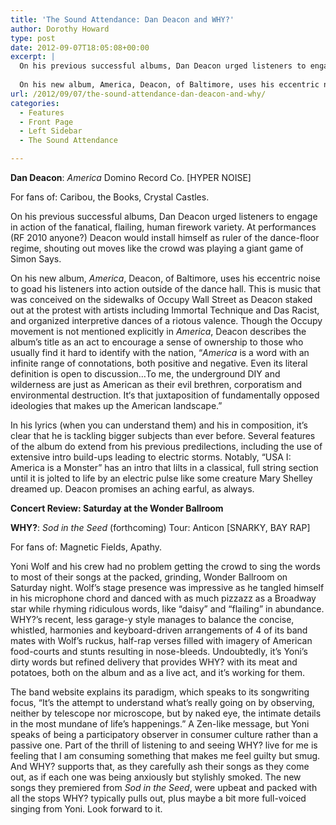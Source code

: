 ```yaml
---
title: 'The Sound Attendance: Dan Deacon and WHY?'
author: Dorothy Howard
type: post
date: 2012-09-07T18:05:08+00:00
excerpt: |
  On his previous successful albums, Dan Deacon urged listeners to engage in action of the fanatical, flailing, human firework variety. At performances (RF 2010 anyone?) Deacon would install himself as ruler of the dance-floor regime, shouting out moves like the crowd was playing a giant game of Simon Says.
  
  On his new album, America, Deacon, of Baltimore, uses his eccentric noise to goad his listeners into action outside of the dance hall.
url: /2012/09/07/the-sound-attendance-dan-deacon-and-why/
categories:
  - Features
  - Front Page
  - Left Sidebar
  - The Sound Attendance

---
```

**Dan Deacon**: _America_ Domino Record Co. [HYPER NOISE]

For fans of: Caribou, the Books, Crystal Castles.

On his previous successful albums, Dan Deacon urged listeners to engage in action of the fanatical, flailing, human firework variety. At performances (RF 2010 anyone?) Deacon would install himself as ruler of the dance-floor regime, shouting out moves like the crowd was playing a giant game of Simon Says.

On his new album, _America_, Deacon, of Baltimore, uses his eccentric noise to goad his listeners into action outside of the dance hall. This is music that was conceived on the sidewalks of Occupy Wall Street as Deacon staked out at the protest with artists including Immortal Technique and Das Racist, and organized interpretive dances of a riotous valence. Though the Occupy movement is not mentioned explicitly in _America_, Deacon describes the album’s title as an act to encourage a sense of ownership to those who usually find it hard to identify with the nation, “_America_ is a word with an infinite range of connotations, both positive and negative. Even its literal definition is open to discussion…To me, the underground DIY and wilderness are just as American as their evil brethren, corporatism and environmental destruction. It‘s that juxtaposition of fundamentally opposed ideologies that makes up the American landscape.”

In his lyrics (when you can understand them) and his in composition, it’s clear that he is tackling bigger subjects than ever before. Several features of the album do extend from his previous predilections, including the use of extensive intro build-ups leading to electric storms. Notably, “USA I: America is a Monster” has an intro that lilts in a classical, full string section until it is jolted to life by an electric pulse like some creature Mary Shelley dreamed up. Deacon promises an aching earful, as always.

**Concert Review: Saturday at the Wonder Ballroom**

**WHY?**: _Sod in the Seed_ (forthcoming) Tour: Anticon [SNARKY, BAY RAP]

For fans of: Magnetic Fields, Apathy.

Yoni Wolf and his crew had no problem getting the crowd to sing the words to most of their songs at the packed, grinding, Wonder Ballroom on Saturday night. Wolf’s stage presence was impressive as he tangled himself in his microphone chord and danced with as much pizzazz as a Broadway star while rhyming ridiculous words, like “daisy” and “flailing” in abundance. WHY?’s recent, less garage-y style manages to balance the concise, whistled, harmonies and keyboard-driven arrangements of 4 of its band mates with Wolf’s ruckus, half-rap verses filled with imagery of American food-courts and stunts resulting in nose-bleeds. Undoubtedly, it’s Yoni’s dirty words but refined delivery that provides WHY? with its meat and potatoes, both on the album and as a live act, and it’s working for them.

The band website explains its paradigm, which speaks to its songwriting focus, “It’s the attempt to understand what’s really going on by observing, neither by telescope nor microscope, but by naked eye, the intimate details in the most mundane of life’s happenings.” A Zen-like message, but Yoni speaks of being a participatory observer in consumer culture rather than a passive one. Part of the thrill of listening to and seeing WHY? live for me is feeling that I am consuming something that makes me feel guilty but smug. And WHY? supports that, as they carefully ash their songs as they come out, as if each one was being anxiously but stylishly smoked. The new songs they premiered from _Sod in the Seed_, were upbeat and packed with all the stops WHY? typically pulls out, plus maybe a bit more full-voiced singing from Yoni. Look forward to it.